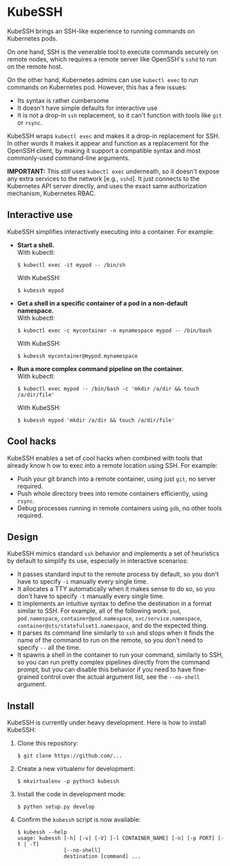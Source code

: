 KubeSSH
=======

KubeSSH brings an SSH-like experience to running commands on Kubernetes pods.

On one hand, SSH is the venerable tool to execute commands securely on remote
nodes, which requires a remote server like OpenSSH's `sshd` to run on the
remote host.

On the other hand, Kubernetes admins can use `kubectl exec` to run commands on
Kubernetes pod. However, this has a few issues:

* Its syntax is rather cumbersome
* It doesn't have simple defaults for interactive use
* It is not a drop-in `ssh` replacement, so it can't function with tools like
  `git` or `rsync`.

KubeSSH wraps `kubectl exec` and makes it a drop-in replacement for SSH. In
other words it makes it appear and function as a replacement for the OpenSSH
client, by making it support a compatible syntax and most commonly-used
command-line arguments.

<!--- In fact, you can even use it as your everyday `ssh`
tool, to exec into remote hosts and Kubernetes containers seamlessly, with a
single, simple syntax. -->

**IMPORTANT:** This *still* uses `kubectl exec` underneath, so it doesn't
expose any extra services to the network [e.g., `sshd`]. It just connects to
the Kubernetes API server directly, and uses the exact same authorization
mechanism, Kubernetes RBAC.


Interactive use
---------------

KubeSSH simplifies interactively executing into a container. For example:

<!--- NOTE use of two spaces at the end of a line to force a line break. This
is on purpose, do not modify. -->
* **Start a shell.**  
  With kubectl:
     ```console
     $ kubectl exec -it mypod -- /bin/sh
     ```
  With KubeSSH:
     ```console
     $ kubessh mypod
     ```

* **Get a shell in a specific container of a pod in a non-default namespace.**  
  With kubectl:
     ```console
     $ kubectl exec -c mycontainer -n mynamespace mypod -- /bin/bash
     ```
  With KubeSSH:
     ```console
     $ kubessh mycontainer@mypod.mynamespace
     ```

* **Run a more complex command pipeline on the container.**  
  With kubectl:
     ```console
     $ kubectl exec mypod -- /bin/bash -c 'mkdir /a/dir && touch /a/dir/file'
     ```
  With KubeSSH:
     ```console
     $ kubessh mypod 'mkdir /a/dir && touch /a/dir/file'
     ```

Cool hacks
----------

KubeSSH enables a set of cool hacks when combined with tools that already know
h ow to exec into a remote location using SSH. For example:

* Push your git branch into a remote container, using just `git`, no server
  required.
* Push whole directory trees into remote containers efficiently, using `rsync`.
* Debug processes running in remote containers using `gdb`, no other tools
  required.


Design
------

KubeSSH mimics standard `ssh` behavior and implements a set of heuristics by
default to simplify its use, especially in interactive scenarios:

* It passes standard input to the remote process by default, so you don't have
  to specify `-i` manually every single time.
* It allocates a TTY automatically when it makes sense to do so, so you don't
  have to specify `-t` manually every single time.
* It implements an intuitive syntax to define the destination in a format
  similar to SSH. For example, all of the following work: `pod`,
  `pod.namespace`, `container@pod.namespace`, `svc/service.namespace`,
  `container@sts/statefulset1.namespace`, and do the expected thing.
* It parses its command line similarly to `ssh` and stops when it finds the
  name of the command to run on the remote, so you don't need to specify `--`
  all the time.
* It spawns a shell in the container to run your command, similarly to SSH, so
  you can run pretty complex pipelines directly from the command prompt, but
  you can disable this behavior if you need to have fine-grained control over
  the actual argument list, see the `--no-shell` argument.


Install
-------

KubeSSH is currently under heavy development.
Here is how to install KubeSSH:

1. Clone this repository:
      ```console
      $ git clone https://github.com/...
      ```
2. Create a new virtualenv for development:
      ```console
      $ mkvirtualenv -p python3 kubessh
      ```
3. Install the code in development mode:
      ```console
      $ python setup.py develop
      ```
4. Confirm the `kubessh` script is now available:
      ```console
      $ kubessh --help
      usage: kubessh [-h] [-v] [-V] [-l CONTAINER_NAME] [-n] [-p PORT] [-t | -T]
                     [--no-shell]
                     destination [command] ...
      ```

